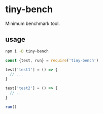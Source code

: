 # tiny-bench
Minimum benchmark tool.

## usage

```sh
npm i -D tiny-bench
```

```js
const {test, run} = require('tiny-bench')

test['test1'] = () => {
  // ...
}

test['test2'] = () => {
  // ...
}

run()
```
